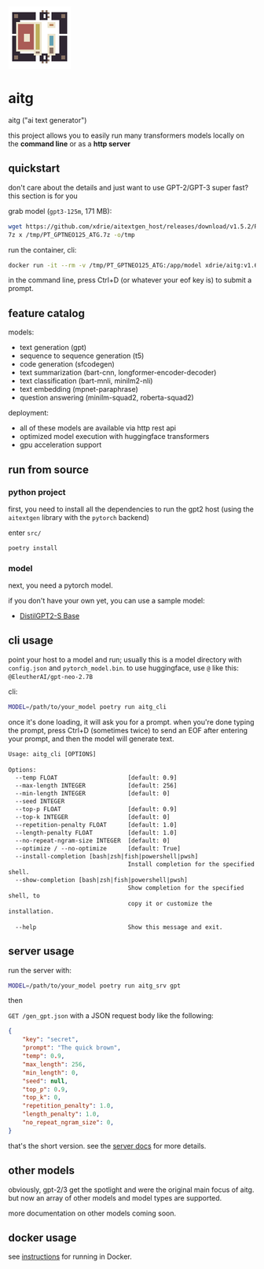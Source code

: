 
![icon](doc/icon.png)

# aitg

aitg ("ai text generator")

this project allows you to easily run many transformers models locally on the **command line** or as a **http server**

## quickstart

don't care about the details and just want to use GPT-2/GPT-3 super fast? this section is for you

grab model (`gpt3-125m`, 171 MB):
```sh
wget https://github.com/xdrie/aitextgen_host/releases/download/v1.5.2/PT_GPTNEO125_ATG.7z -O /tmp/PT_GPTNEO125_ATG.7z
7z x /tmp/PT_GPTNEO125_ATG.7z -o/tmp
```

run the container, cli:
```sh
docker run -it --rm -v /tmp/PT_GPTNEO125_ATG:/app/model xdrie/aitg:v1.6.0 aitg.cli
```

in the command line, press Ctrl+D (or whatever your eof key is) to submit a prompt.

## feature catalog

models:
- text generation (gpt)
- sequence to sequence generation (t5)
- code generation (sfcodegen)
- text summarization (bart-cnn, longformer-encoder-decoder)
- text classification (bart-mnli, minilm2-nli)
- text embedding (mpnet-paraphrase)
- question answering (minilm-squad2, roberta-squad2)

deployment:
- all of these models are available via http rest api
- optimized model execution with huggingface transformers
- gpu acceleration support

## run from source

### python project

first, you need to install all the dependencies to run the gpt2 host (using the `aitextgen` library with the `pytorch` backend)

enter `src/`

```sh
poetry install
```

### model

next, you need a pytorch model.

if you don't have your own yet, you can use a sample model:
+ [DistilGPT2-S Base](https://github.com/xdrie/aitextgen_host/releases/download/v1.0.0/PT_DistilGPT2_ATG.7z)

## cli usage

point your host to a model and run; usually this is a model directory with `config.json` and `pytorch_model.bin`. to use huggingface, use `@` like this: `@EleutherAI/gpt-neo-2.7B`

cli:
```sh
MODEL=/path/to/your_model poetry run aitg_cli
```

once it's done loading, it will ask you for a prompt. when you're done typing the prompt, press Ctrl+D (sometimes twice) to send an EOF after entering your prompt, and then the model will generate text.

```
Usage: aitg_cli [OPTIONS]

Options:
  --temp FLOAT                    [default: 0.9]
  --max-length INTEGER            [default: 256]
  --min-length INTEGER            [default: 0]
  --seed INTEGER
  --top-p FLOAT                   [default: 0.9]
  --top-k INTEGER                 [default: 0]
  --repetition-penalty FLOAT      [default: 1.0]
  --length-penalty FLOAT          [default: 1.0]
  --no-repeat-ngram-size INTEGER  [default: 0]
  --optimize / --no-optimize      [default: True]
  --install-completion [bash|zsh|fish|powershell|pwsh]
                                  Install completion for the specified shell.
  --show-completion [bash|zsh|fish|powershell|pwsh]
                                  Show completion for the specified shell, to
                                  copy it or customize the installation.

  --help                          Show this message and exit.
```

## server usage

run the server with:

```sh
MODEL=/path/to/your_model poetry run aitg_srv gpt
```

then

`GET /gen_gpt.json` with a JSON request body like the following:

```json
{
    "key": "secret",
    "prompt": "The quick brown",
    "temp": 0.9,
    "max_length": 256,
    "min_length": 0,
    "seed": null,
    "top_p": 0.9,
    "top_k": 0,
    "repetition_penalty": 1.0,
    "length_penalty": 1.0,
    "no_repeat_ngram_size": 0,
}
```

that's the short version. see the [server docs](doc/server.md) for more details.

## other models

obviously, gpt-2/3 get the spotlight and were the original main focus of aitg. but now an array of other models and model types are supported.

more documentation on other models coming soon.

## docker usage

see [instructions](doc/docker.md) for running in Docker.